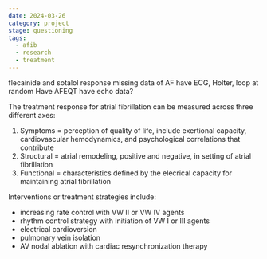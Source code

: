 ```yaml
---
date: 2024-03-26
category: project
stage: questioning
tags:
  - afib
  - research
  - treatment
---
```


flecainide and sotalol response
missing data of AF 
have ECG, Holter, loop at random
Have AFEQT
have echo data?

The treatment response for atrial fibrillation can be measured across three different axes:

1. Symptoms = perception of quality of life, include exertional capacity, cardiovascular hemodynamics, and psychological correlations that contribute
1. Structural = atrial remodeling, positive and negative, in setting of atrial fibrillation
1. Functional = characteristics defined by the elecrical capacity for maintaining atrial fibrillation

Interventions or treatment strategies include:

- increasing rate control with VW II or VW IV agents
- rhythm control strategy with initiation of VW I or III agents
- electrical cardioversion
- pulmonary vein isolation
- AV nodal ablation with cardiac resynchronization therapy

